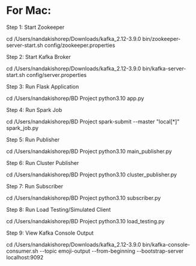 # For Mac:

Step 1: Start Zookeeper

cd /Users/nandakishorep/Downloads/kafka_2.12-3.9.0
bin/zookeeper-server-start.sh config/zookeeper.properties

Step 2: Start Kafka Broker

cd /Users/nandakishorep/Downloads/kafka_2.12-3.9.0
bin/kafka-server-start.sh config/server.properties

Step 3: Run Flask Application

cd /Users/nandakishorep/BD Project
python3.10 app.py

Step 4: Run Spark Job

cd /Users/nandakishorep/BD Project
spark-submit --master "local[*]" spark_job.py

Step 5: Run Publisher

cd /Users/nandakishorep/BD Project
python3.10 main_publisher.py

Step 6: Run Cluster Publisher

cd /Users/nandakishorep/BD Project
python3.10 cluster_publisher.py

Step 7: Run Subscriber

cd /Users/nandakishorep/BD Project
python3.10 subscriber.py

Step 8: Run Load Testing/Simulated Client

cd /Users/nandakishorep/BD Project
python3.10 load_testing.py

Step 9: View Kafka Console Output

cd /Users/nandakishorep/Downloads/kafka_2.12-3.9.0
bin/kafka-console-consumer.sh --topic emoji-output --from-beginning --bootstrap-server localhost:9092
